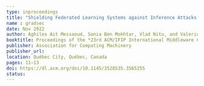 ```yaml
---
type: inproceedings
title: "Shielding Federated Learning Systems against Inference Attacks with ARM TrustZone"
name : gradsec
date: Nov 2022
author: Aghiles Ait Messaoud, Sonia Ben Mokhtar, Vlad Nitu, and Valerio Schiavoni
booktitle: Proceedings of the *23rd ACM/IFIP International Middleware Conference* (Middleware '22)
publisher: Association for Computing Machinery
publisher_url: 
location: Québec City, Québec, Canada
pages: 11–13
doi: https://dl.acm.org/doi/10.1145/3528535.3565255
status:
---
```

